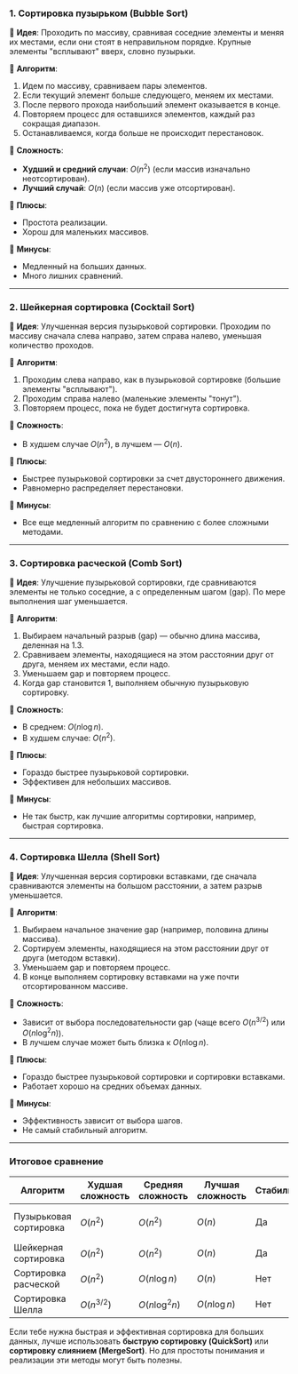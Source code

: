 ### **1. Сортировка пузырьком (Bubble Sort)**
🔹 **Идея**: Проходить по массиву, сравнивая соседние элементы и меняя их местами, если они стоят в неправильном порядке. Крупные элементы "всплывают" вверх, словно пузырьки.

🔹 **Алгоритм**:
1. Идем по массиву, сравниваем пары элементов.
2. Если текущий элемент больше следующего, меняем их местами.
3. После первого прохода наибольший элемент оказывается в конце.
4. Повторяем процесс для оставшихся элементов, каждый раз сокращая диапазон.
5. Останавливаемся, когда больше не происходит перестановок.

🔹 **Сложность**:
- **Худший и средний случаи**: $O(n^2)$ (если массив изначально неотсортирован).
- **Лучший случай**: $O(n)$ (если массив уже отсортирован).

🔹 **Плюсы**:
- Простота реализации.
- Хорош для маленьких массивов.

🔹 **Минусы**:
- Медленный на больших данных.
- Много лишних сравнений.

---

### **2. Шейкерная сортировка (Cocktail Sort)**
🔹 **Идея**: Улучшенная версия пузырьковой сортировки. Проходим по массиву сначала слева направо, затем справа налево, уменьшая количество проходов.

🔹 **Алгоритм**:
1. Проходим слева направо, как в пузырьковой сортировке (большие элементы "всплывают").
2. Проходим справа налево (маленькие элементы "тонут").
3. Повторяем процесс, пока не будет достигнута сортировка.

🔹 **Сложность**:
- В худшем случае $O(n^2)$, в лучшем — $O(n)$.

🔹 **Плюсы**:
- Быстрее пузырьковой сортировки за счет двустороннего движения.
- Равномерно распределяет перестановки.

🔹 **Минусы**:
- Все еще медленный алгоритм по сравнению с более сложными методами.

---

### **3. Сортировка расческой (Comb Sort)**
🔹 **Идея**: Улучшение пузырьковой сортировки, где сравниваются элементы не только соседние, а с определенным шагом (gap). По мере выполнения шаг уменьшается.

🔹 **Алгоритм**:
1. Выбираем начальный разрыв (gap) — обычно длина массива, деленная на 1.3.
2. Сравниваем элементы, находящиеся на этом расстоянии друг от друга, меняем их местами, если надо.
3. Уменьшаем gap и повторяем процесс.
4. Когда gap становится 1, выполняем обычную пузырьковую сортировку.

🔹 **Сложность**:
- В среднем: $O(n \log n)$.
- В худшем случае: $O(n^2)$.

🔹 **Плюсы**:
- Гораздо быстрее пузырьковой сортировки.
- Эффективен для небольших массивов.

🔹 **Минусы**:
- Не так быстр, как лучшие алгоритмы сортировки, например, быстрая сортировка.

---

### **4. Сортировка Шелла (Shell Sort)**
🔹 **Идея**: Улучшенная версия сортировки вставками, где сначала сравниваются элементы на большом расстоянии, а затем разрыв уменьшается.

🔹 **Алгоритм**:
1. Выбираем начальное значение gap (например, половина длины массива).
2. Сортируем элементы, находящиеся на этом расстоянии друг от друга (методом вставки).
3. Уменьшаем gap и повторяем процесс.
4. В конце выполняем сортировку вставками на уже почти отсортированном массиве.

🔹 **Сложность**:
- Зависит от выбора последовательности gap (чаще всего $O(n^{3/2})$ или $O(n \log^2 n)$).
- В лучшем случае может быть близка к $O(n \log n)$.

🔹 **Плюсы**:
- Гораздо быстрее пузырьковой сортировки и сортировки вставками.
- Работает хорошо на средних объемах данных.

🔹 **Минусы**:
- Эффективность зависит от выбора шагов.
- Не самый стабильный алгоритм.

---

### **Итоговое сравнение**
| Алгоритм               | Худшая сложность | Средняя сложность | Лучшая сложность | Стабильность | Применимость |
|------------------------|-----------------|-----------------|-----------------|-------------|--------------|
| Пузырьковая сортировка | $O(n^2)$       | $O(n^2)$       | $O(n)$       | Да         | Маленькие массивы, обучение |
| Шейкерная сортировка   | $O(n^2)$       | $O(n^2)$       | $O(n)$       | Да         | Маленькие массивы |
| Сортировка расческой   | $O(n^2)$       | $O(n \log n)$  | $O(n)$       | Нет        | Средние массивы |
| Сортировка Шелла      | $O(n^{3/2})$   | $O(n \log^2 n)$| $O(n \log n)$| Нет        | Средние массивы |

Если тебе нужна быстрая и эффективная сортировка для больших данных, лучше использовать **быструю сортировку (QuickSort)** или **сортировку слиянием (MergeSort)**. Но для простоты понимания и реализации эти методы могут быть полезны.

